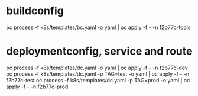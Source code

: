 
# buildconfig
oc process -f k8s/templates/bc.yaml -o yaml | oc apply -f - -n f2b77c-tools
# deploymentconfig, service and route
oc process -f k8s/templates/dc.yaml -o yaml | oc apply -f - -n f2b77c-dev
oc process -f k8s/templates/dc.yaml -p TAG=test -o yaml | oc apply -f - -n f2b77c-test
oc process -f k8s/templates/dc.yaml -p TAG=prod -o yaml | oc apply -f - -n f2b77c-prod
